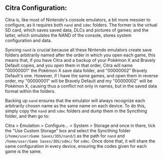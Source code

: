 ## Citra Configuration:

Citra is, like most of Nintendo's console emulators, a bit more messier to configure, as it requires both ```nand``` and ```sdmc``` folders. The former is the virtual SD card, which saves saved data, DLCs and pictures of games; and the latter, which simulates the NAND of the console, stores system configuration and data. 

Syncing ```nand``` is crucial because all these Nintendo emulators create save folders arbitrarily named after the order in which you open each game, this means that, if you have Citra and a backup of your Pokémon X and Bravely Default copies, and you open them in that order, Citra will name "00000001" the Pokémon X save data folder, and "00000002" Bravely Default's one. However, if I have the same games, and open them in reverse order, my "00000001" will be Bravely Default and my "00000002" will be Pokémon X, causing thus a conflict not only in names, but in the saved data format within the folders.

Backing up ```nand``` ensures that the emulator will always recognize each arbitrarily chosen name as the same name on each device. To do this, simply copy the ```nand``` and ```sdmc``` folders and dump them in the Syncthing folder, and then go to:

Citra > Emulation > Configure... > System > Storage and once in there, tick the "Use Custom Storage" box and select the Syncthing folder (```/home/user/Game Saves/3DS/nand/```) as the path for ```nand``` and ```/home/user/Game Saves/3DS/sdmc/``` for ```sdmc```. Once done that, it will share the same configuration in every device, ensuring the codes given for each game is the same.
